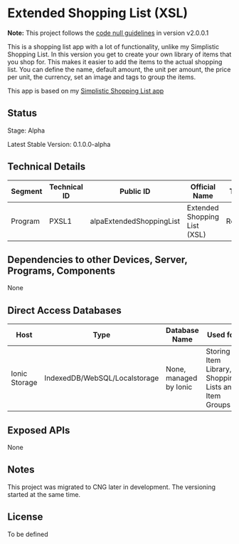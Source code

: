 # Extended Shopping List (XSL)

**Note:** This project follows the [code null guidelines](https://github.com/code-null/organization/blob/main/guidelines.md) in version v2.0.0.1

This is a shopping list app with a lot of functionality, unlike my Simplistic Shopping List. In this version you get to create your own library of items that you shop for. This makes it easier to add the items to the actual shopping list. You can define the name, default amount, the unit per amount, the price per unit, the currency, set an image and tags to group the items.

This app is based on my [Simplistic Shopping List app](https://github.com/Hollow-Ego/simplistic-shopping-list)

## Status

Stage: Alpha

Latest Stable Version: 0.1.0.0-alpha

## Technical Details

| Segment | Technical ID | Public ID                | Official Name                | Type   | Requires Accounts | Technology                            | Versioning                                     |
| ------- | ------------ | ------------------------ | ---------------------------- | ------ | ----------------- | ------------------------------------- | ---------------------------------------------- |
| Program | PXSL1        | alpaExtendedShoppingList | Extended Shopping List (XSL) | Record | false             | Ionic/Angular 5.6.7, Capacitor 3.0.0. | [CDN](https://github.com/code-null/versioning) |

## Dependencies to other Devices, Server, Programs, Components

None

## Direct Access Databases

| Host          | Type                          | Database Name          | Used for                                             |
| ------------- | ----------------------------- | ---------------------- | ---------------------------------------------------- |
| Ionic Storage | IndexedDB/WebSQL/Localstorage | None, managed by Ionic | Storing Item Library, Shopping Lists and Item Groups |

## Exposed APIs

None

## Notes

This project was migrated to CNG later in development. The versioning started at the same time.

## License

To be defined
